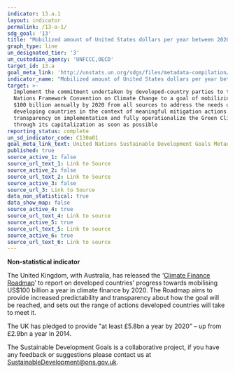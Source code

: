 ```yaml
---
indicator: 13.a.1
layout: indicator
permalink: /13-a-1/
sdg_goal: '13'
title: "Mobilized amount of United States dollars per year between 2020 and 2025 accountable towards the $100\_billion commitment"
graph_type: line
un_designated_tier: '3'
un_custodian_agency: 'UNFCCC,OECD'
target_id: 13.a
goal_meta_link: 'http://unstats.un.org/sdgs/files/metadata-compilation/Metadata-Goal-13.pdf'
indicator_name: "Mobilized amount of United States dollars per year between 2020 and 2025 accountable towards the $100\_billion commitment"
target: >-
  Implement the commitment undertaken by developed-country parties to the United
  Nations Framework Convention on Climate Change to a goal of mobilizing jointly
  $100 billion annually by 2020 from all sources to address the needs of
  developing countries in the context of meaningful mitigation actions and
  transparency on implementation and fully operationalize the Green Climate Fund
  through its capitalization as soon as possible
reporting_status: complete
un_sd_indicator_code: C130a01
goal_meta_link_text: United Nations Sustainable Development Goals Metadata (pdf 759kB)
published: true
source_active_1: false
source_url_text_1: Link to Source
source_active_2: false
source_url_text_2: Link to Source
source_active_3: false
source_url_3: Link to Source
data_non_statistical: true
data_show_map: false
source_active_4: true
source_url_text_4: Link to source
source_active_5: true
source_url_text_5: Link to source
source_active_6: true
source_url_text_6: Link to source
---
```

**Non-statistical indicator**

The United Kingdom, with Australia, has released the ‘[Climate Finance Roadmap](https://www.gov.uk/government/publications/climate-finance-roadmap-to-us100-billion)’ to report on developed countries' progress towards mobilising US$100 billion a year in climate finance by 2020. The Roadmap aims to provide increased predictability and transparency about how the goal will be reached, and sets out the range of actions developed countries will take to meet it.

The UK has pledged to provide "at least £5.8bn a year by 2020” – up from £2.9bn a year in 2014.

The Sustainable Development Goals is a collaborative project, if you have any feedback or suggestions please contact us at <SustainableDevelopment@ons.gov.uk>.
